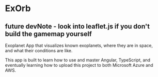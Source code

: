 # ExOrb

## future devNote - look into leaflet.js if you don't build the gamemap yourself

Exoplanet App that visualizes known exoplanets, where they are in space, and what their conditions are like.

This app is built to learn how to use and master Angular, TypeScript, and eventually learning how to
upload this project to both Microsoft Azure and AWS.
